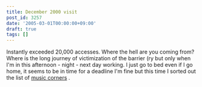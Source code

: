 ```yaml
---
title: December 2000 visit
post_id: 3257
date: '2005-03-01T00:00:00+09:00'
draft: true
tags: []
---
```


Instantly exceeded 20,000 accesses. Where the hell are you coming from? Where is the long journey of victimization of the barrier (ry but only when I'm in this afternoon - night - next day working. I just go to bed even if I go home, it seems to be in time for a deadline I'm fine but this time I sorted out the list of [music corners](https://danmaq.com/category/products/musics) .
